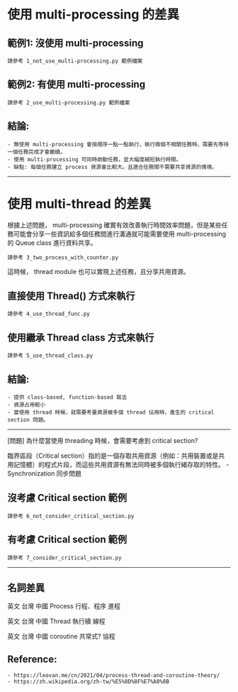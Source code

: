 # 使用 multi-processing 的差異

## 範例1: 沒使用 multi-processing 
```
請參考 1_not_use_multi-processing.py 範例檔案
```

## 範例2: 有使用 multi-processing
```
請參考 2_use_multi-processing.py 範例檔案
```

## 結論:
    - 無使用 multi-processing 會按順序一點一點執行，執行兩個不相關任務時，需要先等待一個任務完成才會繼續。
    - 使用 multi-processing 可同時啟動任務，並大幅度縮短執行時間。
    - 缺點: 每個任務建立 process 資源會比較大。且適合任務間不需要共享資源的情境。
---

# 使用 multi-thread 的差異

根據上述問題， multi-processing 確實有效改善執行時間效率問題，但是某些任務可能會分享一些資訊給多個任務間進行溝通就可能需要使用 multi-processing 的 Queue class 進行資料共享。
```
請參考 3_two_process_with_counter.py
```

這時候， thread module 也可以實現上述任務，且分享共用資源。

## 直接使用 Thread() 方式來執行
```
請參考 4_use_thread_func.py
```

## 使用繼承 Thread class 方式來執行
```
請參考 5_use_thread_class.py
```

## 結論:
    - 提供 class-based, function-based 寫法
    - 資源占用較小
    - 當使用 thread 時候，就需要考量資源被多個 thread 佔用時，產生的 critical section 問題。

---

[問題] 為什麼當使用 threading 時候，會需要考慮到 critical section?

臨界區段（Critical section）指的是一個存取共用資源（例如：共用裝置或是共用記憶體）的程式片段，而這些共用資源有無法同時被多個執行緒存取的特性。
    - Synchronization 同步問題

## 沒考慮 Critical section 範例
```
請參考 6_not_consider_critical_section.py
```

## 有考慮 Critical section 範例
```
請參考 7_consider_critical_section.py
```


---

## 名詞差異

英文        台灣            中國
Process     行程、程序      進程


英文        台灣            中國
Thread      執行續          線程


英文        台灣            中國
coroutine   共常式?         協程


## Reference:
    - https://leovan.me/cn/2021/04/process-thread-and-coroutine-theory/
    - https://zh.wikipedia.org/zh-tw/%E5%8D%8F%E7%A8%8B